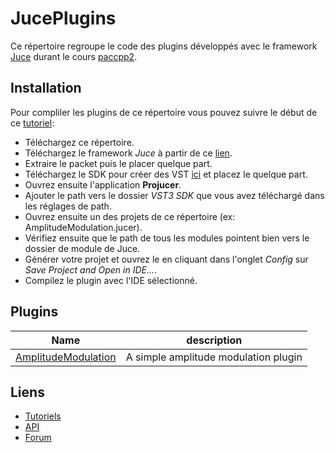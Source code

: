 # JucePlugins

Ce répertoire regroupe le code des plugins développés avec le framework [Juce](https://www.juce.com/) durant le cours [paccpp2](https://github.com/paccpp/paccpp2).

## Installation

Pour compliler les plugins de ce répertoire vous pouvez suivre le début de ce [tutoriel](https://www.juce.com/doc/tutorial_create_projucer_basic_plugin):

 - Téléchargez ce répertoire.
 - Téléchargez le framework *Juce* à partir de ce [lien](https://www.juce.com/get-juce).
 - Extraire le packet puis le placer quelque part.
 - Téléchargez le SDK pour créer des VST [ici](https://www.steinberg.net/en/company/developers.html) et placez le quelque part.
 - Ouvrez ensuite l'application **Projucer**.
 - Ajouter le path vers le dossier *VST3 SDK* que vous avez téléchargé dans les réglages de path.
 - Ouvrez ensuite un des projets de ce répertoire (ex: AmplitudeModulation.jucer).
 - Vérifiez ensuite que le path de tous les modules pointent bien vers le dossier de module de Juce.
 - Générer votre projet et ouvrez le en cliquant dans l'onglet *Config* sur *Save Project and Open in IDE...*.
 - Compilez le plugin avec l'IDE sélectionné.

## Plugins

| Name      | description |
|-----------|-------------|
|[AmplitudeModulation](AmplitudeModulation) | A simple amplitude modulation plugin |

## Liens

- [Tutoriels](https://www.juce.com/tutorials)
- [API](https://www.juce.com/doc/classes)
- [Forum](https://forum.juce.com/)
